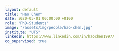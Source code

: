 ```yaml
---
layout: default
title: "Hao Chen"
date: 2020-05-01 00:00:00 +0100
role: "PhD-Students"
image: "/assets/img/people/hao-chen.jpg"
institute: "UTS"
linkedin: https://www.linkedin.com/in/haochen1997/
co_supervised: true
---
```

